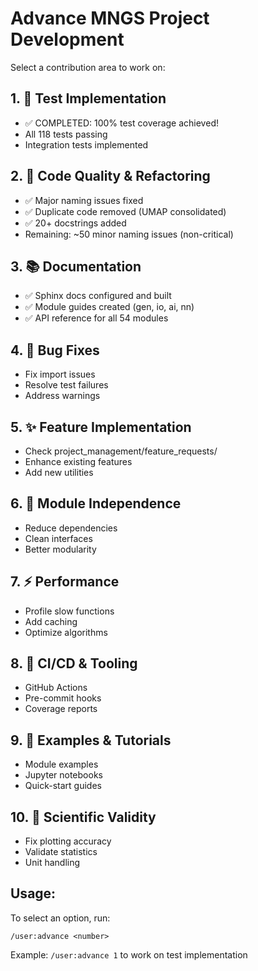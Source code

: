 <!-- ---
!-- Timestamp: 2025-05-30 00:45:00
!-- Author: Claude
!-- File: .claude/commands/advance.md
!-- --- -->

# Advance MNGS Project Development

Select a contribution area to work on:

## 1. 🧪 Test Implementation
   - ✅ COMPLETED: 100% test coverage achieved!
   - All 118 tests passing
   - Integration tests implemented

## 2. 🔧 Code Quality & Refactoring
   - ✅ Major naming issues fixed
   - ✅ Duplicate code removed (UMAP consolidated)
   - ✅ 20+ docstrings added
   - Remaining: ~50 minor naming issues (non-critical)

## 3. 📚 Documentation
   - ✅ Sphinx docs configured and built
   - ✅ Module guides created (gen, io, ai, nn)
   - ✅ API reference for all 54 modules

## 4. 🐛 Bug Fixes
   - Fix import issues
   - Resolve test failures
   - Address warnings

## 5. ✨ Feature Implementation
   - Check project_management/feature_requests/
   - Enhance existing features
   - Add new utilities

## 6. 🔌 Module Independence
   - Reduce dependencies
   - Clean interfaces
   - Better modularity

## 7. ⚡ Performance
   - Profile slow functions
   - Add caching
   - Optimize algorithms

## 8. 🔄 CI/CD & Tooling
   - GitHub Actions
   - Pre-commit hooks
   - Coverage reports

## 9. 📖 Examples & Tutorials
   - Module examples
   - Jupyter notebooks
   - Quick-start guides

## 10. 🔬 Scientific Validity
   - Fix plotting accuracy
   - Validate statistics
   - Unit handling

## Usage:
To select an option, run:
```
/user:advance <number>
```

Example: `/user:advance 1` to work on test implementation

<!-- EOF -->